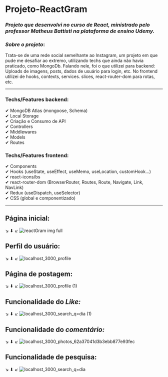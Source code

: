 # Projeto-ReactGram
### <em>Projeto que desenvolvi no curso de React, ministrado pelo professor Matheus Battisti na plataforma de ensino Udemy.</em>
### <em>Sobre o projeto</em>: 
Trata-se de uma rede social semelhante ao Instagram, um projeto em que pude me desafiar ao extremo, utilizando techs que ainda não havia praticado, como MongoDb. Falando nele, foi o que utilizei para backend: Uploads de imagens, posts, dados de usuário para login, etc. No frontend utilizei de hooks, contexts, services. slices, react-router-dom para rotas, etc.
<hr>

### Techs/Features backend:
✔ MongoDB Atlas (mongoose, Schema) <br>
✔ Local Storage <br>
✔ Criação e Consumo de API<br>
✔ Controllers <br>
✔ Middlewares  <br>
✔ Models <br>
✔ Routes <br> 

### Techs/Features frontend: 
✔ Components <br>
✔ Hooks (useState, useEffect, useMemo, useLocation, customHook...) <br>
✔ react-icons/bs <br>
✔ react-router-dom (BrowserRouter, Routes, Route, Navigate, Link, NavLink) <br>
✔ Redux (useDispatch, useSelector) <br>
✔ CSS (global e componentizado)
<hr>

## Página inicial: 
↘ ⬇ ↙
![reactGram img full](https://user-images.githubusercontent.com/88805398/173129985-22b6d52f-deb9-4ac9-a64f-f77c998c9261.png)

## Perfil do usuário:
↘ ⬇ ↙
![localhost_3000_profile](https://user-images.githubusercontent.com/88805398/173130805-4e03c0fa-6d10-4e84-a323-a6cd189c2469.png)

## Página de postagem:
↘ ⬇ ↙
![localhost_3000_profile (1)](https://user-images.githubusercontent.com/88805398/173130979-2cb42126-2768-49e8-900a-48fb26415b09.png)

## Funcionalidade do <em>Like:</em>
↘ ⬇ ↙
![localhost_3000_search_q=dia (1)](https://user-images.githubusercontent.com/88805398/173142787-d4378752-3da5-43d7-ae27-638d9b76b680.png)


## Funcionalidade do <em>comentário:</em>
↘ ⬇ ↙
![localhost_3000_photos_62a37041d3b3ebb877e93fec](https://user-images.githubusercontent.com/88805398/173134874-8b6d17d5-1e19-458a-8693-242ccf1afe3b.png)

## Funcionalidade de pesquisa:
↘ ⬇ ↙
![localhost_3000_search_q=dia](https://user-images.githubusercontent.com/88805398/173142182-9ba1cf36-dc11-4d2a-bfd7-c7d19e472eed.png)



